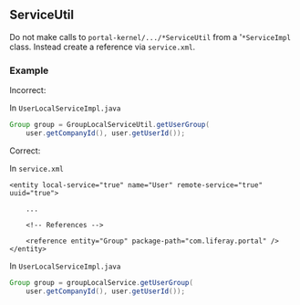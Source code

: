 ## ServiceUtil

Do not make calls to `portal-kernel/.../*ServiceUtil` from a '`*ServiceImpl`
class. Instead create a reference via `service.xml`.

### Example

Incorrect:

In `UserLocalServiceImpl.java`

```java
Group group = GroupLocalServiceUtil.getUserGroup(
    user.getCompanyId(), user.getUserId());
```

Correct:

In `service.xml`

```
<entity local-service="true" name="User" remote-service="true" uuid="true">

    ...

    <!-- References -->

    <reference entity="Group" package-path="com.liferay.portal" />
</entity>
```

In `UserLocalServiceImpl.java`

```java
Group group = groupLocalService.getUserGroup(
    user.getCompanyId(), user.getUserId());
```